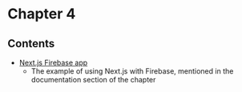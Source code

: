 # Chapter 4

## Contents

* [Next.js Firebase app](with-firebase-app)
  * The example of using Next.js with Firebase, mentioned in the documentation section of the chapter